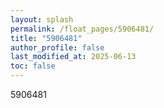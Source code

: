 ```yaml
---
layout: splash
permalink: /float_pages/5906481/
title: "5906481"
author_profile: false
last_modified_at: 2025-06-13
toc: false
---
```

 
5906481
